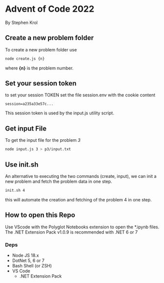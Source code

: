 # Advent of Code 2022

By Stephen Krol

## Create a new problem folder
To create a new problem folder use
```` bash
node create.js {n}
````

where __{n}__ is the problem number.

## Set your session token
to set your session TOKEN
set the file session.env with the cookie content
```text
session=a235a33e57c...
```
This session token is used by the input.js utility script.

## Get input File

To get the input file for the problem _3_
```bash
node input.js 3 > p3/input.txt
```

## Use init.sh 
An alternative to executing the two commands (create, input), we can init a new problem and fetch the problem data in one step.
```bash
init.sh 4
```
this will automate the creation and fetching of the problem 4 in one step.


## How to open this Repo
Use VScode with the Polyglot Notebooks extension to open the *.ipynb files.
The .NET Extension Pack v1.0.9 is recommended with .NET 6 or 7

### Deps
 * Node JS 18.x
 * DotNet 5, 6 or 7 
 * Bash Shell (or ZSH)
 * VS Code
   * .NET Extension Pack
